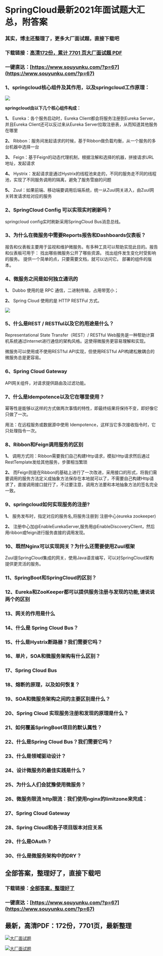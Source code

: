 # SpringCloud最新2021年面试题大汇总，附答案

### 其实，博主还整理了，更多大厂面试题，直接下载吧

### 下载链接：[高清172份，累计 7701 页大厂面试题  PDF](https://www.souyunku.com/?p=67)

### 一键直达：[https://www.souyunku.com/?p=67](https://www.souyunku.com/?p=67)



### 1、springcloud核⼼组件及其作⽤，以及springcloud⼯作原理：

![](https://gitee.com/souyunkutech/souyunku-home/raw/master/images/souyunku-web/2020/5/2/01/44/45_9.png#alt=45%5C_9.png)

**springcloud由以下⼏个核⼼组件构成：**

**1、** Eureka：各个服务启动时，Eureka Client都会将服务注册到Eureka Server，并且Eureka Client还可以反过来从Eureka Server拉取注册表，从⽽知道其他服务在哪⾥

**2、** Ribbon：服务间发起请求的时候，基于Ribbon做负载均衡，从⼀个服务的多台机器中选择⼀台

**3、** Feign：基于Feign的动态代理机制，根据注解和选择的机器，拼接请求URL地址，发起请求

**4、** Hystrix：发起请求是通过Hystrix的线程池来⾛的，不同的服务⾛不同的线程池，实现了不同服务调⽤的隔离，避免了服务雪崩的问题

**5、** Zuul：如果前端、移动端要调⽤后端系统，统⼀从Zuul⽹关进⼊，由Zuul⽹关转发请求给对应的服务


### 2、SpringCloud Config 可以实现实时刷新吗？

springcloud config实时刷新采用SpringCloud Bus消息总线。


### 3、为什么在微服务中需要Reports报告和Dashboards仪表板？

报告和仪表板主要用于监视和维护微服务。有多种工具可以帮助实现此目的。报告 和仪表板可用于： 找出哪些微服务公开了哪些资源。 找出组件发生变化时受影响的服务。 提供一个简单的点，只要需要文档，就可以访问它。 部署的组件的版本。


### 4、微服务之间是如何独⽴通讯的

**1、** Dubbo 使⽤的是 RPC 通信，⼆进制传输，占⽤带宽⼩；

**2、** Spring Cloud 使⽤的是 HTTP RESTFul ⽅式。

![](https://gitee.com/souyunkutech/souyunku-home/raw/master/images/souyunku-web/2020/5/2/01/44/45_2.png#alt=45%5C_2.png)


### 5、什么是REST / RESTful以及它的用途是什么？

Representational State Transfer（REST）/ RESTful Web服务是一种帮助计算机系统通过Internet进行通信的架构风格。这使得微服务更容易理解和实现。

微服务可以使用或不使用RESTful API实现，但使用RESTful API构建松散耦合的微服务总是更容易。


### 6、Spring Cloud Gateway

API网关组件，对请求提供路由及过滤功能。


### 7、什么是Idempotence以及它在哪里使用？

幂等性是能够以这样的方式做两次事情的特性，即最终结果将保持不变，即好像它只做了一次。

用法：在远程服务或数据源中使用 Idempotence，这样当它多次接收指令时，它只处理指令一次。


### 8、Ribbon和Feign调用服务的区别

**1、** 调用方式同：Ribbon需要我们自己构建Http请求，模拟Http请求然后通过RestTemplate发给其他服务，步骤相当繁琐

**2、** 而Feign则是在Ribbon的基础上进行了一次改进，采用接口的形式，将我们需要调用的服务方法定义成抽象方法保存在本地就可以了，不需要自己构建Http请求了，直接调用接口就行了，不过要注意，调用方法要和本地抽象方法的签名完全一致。


### 9、springcloud如何实现服务的注册?

**1、** 服务发布时，指定对应的服务名,将服务注册到 注册中心(eureka zookeeper)

**2、** 注册中心加@EnableEurekaServer,服务用@EnableDiscoveryClient，然后用ribbon或feign进行服务直接的调用发现。


### 10、既然Nginx可以实现网关？为什么还需要使用Zuul框架

Zuul是SpringCloud集成的网关，使用Java语言编写，可以对SpringCloud架构提供更灵活的服务。


### 11、SpringBoot和SpringCloud的区别？
### 12、Eureka和ZooKeeper都可以提供服务注册与发现的功能,请说说两个的区别
### 13、网关的作用是什么
### 14、什么是 Spring Cloud Bus？
### 15、什么是Hystrix断路器？我们需要它吗？
### 16、单片，SOA和微服务架构有什么区别？
### 17、Spring Cloud Bus
### 18、熔断的原理，以及如何恢复？
### 19、SOA和微服务架构之间的主要区别是什么？
### 20、Spring Cloud 实现服务注册和发现的原理是什么？
### 21、如何覆盖SpringBoot项目的默认属性？
### 22、什么是Spring Cloud Bus？我们需要它吗？
### 23、什么是领域驱动设计？
### 24、设计微服务的最佳实践是什么？
### 25、为什么人们会犹豫使用微服务？
### 26、微服务限流 http限流：我们使⽤nginx的limitzone来完成：
### 27、Spring Cloud Gateway
### 28、Spring Cloud和各子项目版本对应关系
### 29、什么是OAuth？
### 30、什么是微服务架构中的DRY？




## 全部答案，整理好了，直接下载吧

### 下载链接：[全部答案，整理好了](https://www.souyunku.com/?p=67)

### 一键直达：[https://www.souyunku.com/?p=67](https://www.souyunku.com/?p=67)


## 最新，高清PDF：172份，7701页，最新整理

[![大厂面试题](https://www.souyunku.com/wp-content/uploads/weixin/mst.png "大厂面试题")](https://www.souyunku.com/wp-content/uploads/weixin/githup-weixin.png"大厂面试题")

[![大厂面试题](https://www.souyunku.com/wp-content/uploads/weixin/githup-weixin.png "架构师专栏")](https://www.souyunku.com/wp-content/uploads/weixin/githup-weixin.png "架构师专栏")
